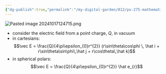 ```yaml
---
{"dg-publish":true,"permalink":"/my-digital-garden/012/px-275-mathematical-methods/b-coordinate-systems-and-integration/b1-coordinate-systems/px-275-b1g-spherical-polar-representation/","created":"2024-11-25T10:50:32.000+00:00","updated":"2024-11-26T10:04:39.036+00:00"}
---
```


![Pasted image 20241017124715.png](/img/user/pics/Pasted%20image%2020241017124715.png)
- consider the electric field from a point charge, ${} Q$, in vacuum
- in cartesians: 
$$\vec E = \frac{Q}{4\pi\epsilon_{0}r^{2}} (r\sin\theta\cos\phi \, \hat i + r\sin\theta\sin\phi\,\hat j + r\cos\theta\,\hat k)$$
- in spherical polars: 
$$\vec E = \frac{Q}{4\pi\epsilon_{0}r^{2}} \hat e_{r}$$
